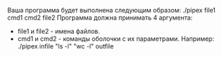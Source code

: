 Ваша программа будет выполнена следующим образом:
./pipex file1 cmd1 cmd2 file2
Программа должна принимать 4 аргумента:
- file1 и file2 - имена файлов.
- cmd1 и cmd2 - команды оболочки с их параметрами.
Например:
./pipex infile "ls -l" "wc -l" outfile
